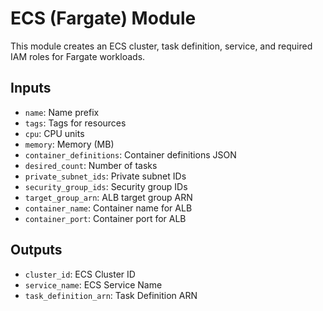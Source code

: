 # ECS (Fargate) Module

This module creates an ECS cluster, task definition, service, and required IAM roles for Fargate workloads.

## Inputs
- `name`: Name prefix
- `tags`: Tags for resources
- `cpu`: CPU units
- `memory`: Memory (MB)
- `container_definitions`: Container definitions JSON
- `desired_count`: Number of tasks
- `private_subnet_ids`: Private subnet IDs
- `security_group_ids`: Security group IDs
- `target_group_arn`: ALB target group ARN
- `container_name`: Container name for ALB
- `container_port`: Container port for ALB

## Outputs
- `cluster_id`: ECS Cluster ID
- `service_name`: ECS Service Name
- `task_definition_arn`: Task Definition ARN

